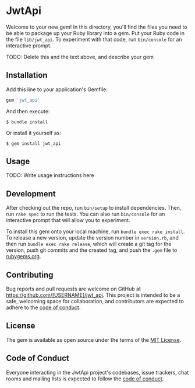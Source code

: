 # JwtApi

Welcome to your new gem! In this directory, you'll find the files you need to be able to package up your Ruby library into a gem. Put your Ruby code in the file `lib/jwt_api`. To experiment with that code, run `bin/console` for an interactive prompt.

TODO: Delete this and the text above, and describe your gem

## Installation

Add this line to your application's Gemfile:

```ruby
gem 'jwt_api'
```

And then execute:

    $ bundle install

Or install it yourself as:

    $ gem install jwt_api

## Usage

TODO: Write usage instructions here

## Development

After checking out the repo, run `bin/setup` to install dependencies. Then, run `rake spec` to run the tests. You can also run `bin/console` for an interactive prompt that will allow you to experiment.

To install this gem onto your local machine, run `bundle exec rake install`. To release a new version, update the version number in `version.rb`, and then run `bundle exec rake release`, which will create a git tag for the version, push git commits and the created tag, and push the `.gem` file to [rubygems.org](https://rubygems.org).

## Contributing

Bug reports and pull requests are welcome on GitHub at https://github.com/[USERNAME]/jwt_api. This project is intended to be a safe, welcoming space for collaboration, and contributors are expected to adhere to the [code of conduct](https://github.com/[USERNAME]/jwt_api/blob/main/CODE_OF_CONDUCT.md).

## License

The gem is available as open source under the terms of the [MIT License](https://opensource.org/licenses/MIT).

## Code of Conduct

Everyone interacting in the JwtApi project's codebases, issue trackers, chat rooms and mailing lists is expected to follow the [code of conduct](https://github.com/[USERNAME]/jwt_api/blob/main/CODE_OF_CONDUCT.md).

